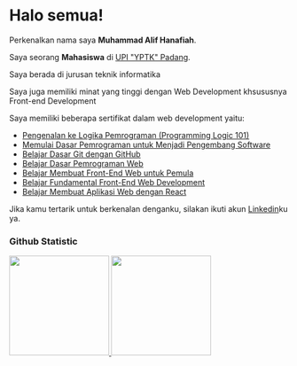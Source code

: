 # Halo semua! 

Perkenalkan nama saya **Muhammad Alif Hanafiah**.

Saya seorang **Mahasiswa** di [UPI "YPTK" Padang](https://upiyptk.ac.id/).

Saya berada di jurusan teknik informatika

Saya juga memiliki minat yang tinggi dengan Web Development khsususnya Front-end Development

Saya memiliki beberapa sertifikat dalam web development yaitu:
 - [Pengenalan ke Logika Pemrograman (Programming Logic 101)](https://www.dicoding.com/certificates/6RPNDO9W4Z2M)
 - [Memulai Dasar Pemrograman untuk Menjadi Pengembang Software](https://www.dicoding.com/certificates/ERZRM739OPYV)
 - [Belajar Dasar Git dengan GitHub](https://www.dicoding.com/certificates/72ZDOD726XYW)
 - [Belajar Dasar Pemrograman Web](https://www.dicoding.com/certificates/1OP863YDLXQK)
 - [Belajar Membuat Front-End Web untuk Pemula](https://www.dicoding.com/certificates/81P2GRJEOPOY)
 - [Belajar Fundamental Front-End Web Development](https://www.dicoding.com/certificates/72ZDOGG8JXYW)
 - [Belajar Membuat Aplikasi Web dengan React](https://www.dicoding.com/certificates/MEPJE48J4X3V)


Jika kamu tertarik untuk berkenalan denganku, silakan ikuti akun [Linkedin](https://www.linkedin.com/in/alifhanafiah/)ku ya.

### Github Statistic
<p align="left">
<a href="https://github.com/alifhanafiah">
  <img height="180em" src="https://github-readme-stats-eight-theta.vercel.app/api?username=alifhanafiah&show_icons=true&theme=algolia&include_all_commits=true&count_private=true"/>
  <img height="180em" src="https://github-readme-stats-eight-theta.vercel.app/api/top-langs/?username=alifhanafiah&layout=compact&langs_count=8&theme=algolia"/>
</a>
</p>
